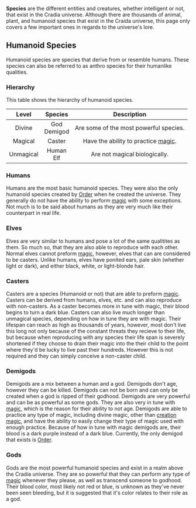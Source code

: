 **Species** are the different entities and creatures, whether intelligent or not, that exist in the Cradia universe. Although there are thousands of animal, plant, and humanoid species that exist in the Craida universe, this page only covers a few important ones in regards to the universe's lore.

<TableOfContents
  :contents="[
    {
      text: 'humanoid-species',
      children: [
        { text: 'hierarchy' },
        { text: 'humans' },
        { text: 'elves' },
        { text: 'casters' },
        { text: 'demigods' },
        { text: 'gods' },
      ],
    },
  ]"
/>

## Humanoid Species

Humanoid species are species that derive from or resemble humans. These species can also be referred to as anthro species for their humanlike qualities.

### Hierarchy

This table shows the hierarchy of humanoid species.

|Level |Species |Description
|:--: |:--: |:--:
|Divine |God <br> Demigod |Are some of the most powerful species.
|Magical |Caster |Have the ability to practice [magic](/magic).
|Unmagical |Human <br> Elf |Are not magical biologically.

### Humans

Humans are the most basic humanoid species. They were also the only humanoid species created by [Order](/order) when he created the universe. They generally do not have the ability to perform [magic](/magic) with some exceptions. Not much is to be said about humans as they are very much like their counterpart in real life.

### Elves

Elves are very similar to humans and pose a lot of the same qualitites as them. So much so, that they are also able to reproduce with each other. Normal elves cannot preform [magic](/magic), however, elves that can are considered to be casters. Unlike humans, elves have ponited ears, pale skin (whether light or dark), and either black, white, or light-blonde hair.

### Casters

Casters are a species (Humanoid or not) that are able to preform [magic](/magic). Casters can be derived from humans, elves, etc. and can also reproduce with non-casters. As a caster becomes more in tune with magic, their blood begins to turn a dark blue. Casters can also live much longer than unmagical species, depending on how in tune they are with magic. Their lifespan can reach as high as thousands of years, however, most don't live this long not only because of the constant threats they recieve to their life, but because when reproducing with any species their life span is severely shortened if they choose to drain their magic into the their child to the point where they'd be lucky to live past their hundreds. However this is not required and they can simply conceive a non-caster child.

### Demigods

Demigods are a mix between a human and a god. Demigods don't age, however they can be killed. Demigods can not be born and can only be created when a god is ripped of their godhood. Demigods are very powerful and can be as powerful as some gods. They are also very in tune with [magic](/magic), which is the reason for their ability to not age. Demigods are able to practice any type of magic, including divine magic, other than [creation magic](/magic#divine-magic), and have the ability to easily change their type of magic used with enough practice. Because of how in tune with magic demigods are, their blood is a dark purple instead of a dark blue. Currently, the only demigod that exists is [Order](/order).

### Gods

Gods are the most powerful humanoid species and exist in a realm above the Cradia universe. They are so powerful that they can perform any type of [magic](/magic) whenever they please, as well as transcend someone to godhood. Their blood color, most likely not red or blue, is unknown as they've never been seen bleeding, but it is suggested that it's color relates to their role as a god.